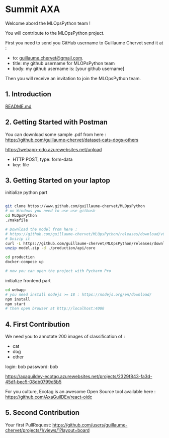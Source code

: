 # Summit AXA

Welcome abord the MLOpsPython team !

You will contribute to the MLOpsPython project.

First you need to send you GitHub username to Guillaume Chervet send it at :
- to: guillaume.chervet@gmail.com.
- title: my github username for MLOPsPython team
- body: my github username is: [your github username]

Then you will receive an invitation to join the MLOpsPython team.

## 1. Introduction

[README.md](README.md)

## 2. Getting Started with Postman

You can download some sample .pdf from here : https://github.com/guillaume-chervet/dataset-cats-dogs-others

https://webapp-cdo.azurewebsites.net/upload
- HTTP POST, type: form-data
- key: file 


## 3. Getting Started on your laptop

initialize python part
```sh

git clone https://www.github.com/guillaume-chervet/MLOpsPython
# on Windows you need to use use gitbash
cd MLOpsPython
./makefile

# Download the model from here :
# https://github.com/guillaume-chervet/MLOpsPython/releases/download/v0.0.32/mlopspython_model.zip
# Unizip it 
curl -L https://github.com/guillaume-chervet/MLOpsPython/releases/download/v0.0.32/mlopspython_model.zip --output model.zip
unzip model.zip -d ./production/api/core

cd production
docker-compose up

# now you can open the project with Pycharm Pro
```

initialize frontend part
```sh
cd webapp
# you need install nodejs >= 18 : https://nodejs.org/en/download/
npm install
npm start
# then open browser at http://localhost:4000
```

## 4. First Contribution

We need you to annotate 200 images of classification of :
- cat
- dog
- other

login: bob
password: bob

https://axaguildev-ecotag.azurewebsites.net/projects/2329f843-fa3d-45df-bec5-08db0799d5b5

For you culture, Ecotag is an awesome Open Source tool available here :
https://github.com/AxaGuilDEv/react-oidc

## 5. Second Contribution

Your first PullRequest:
https://github.com/users/guillaume-chervet/projects/1/views/1?layout=board
